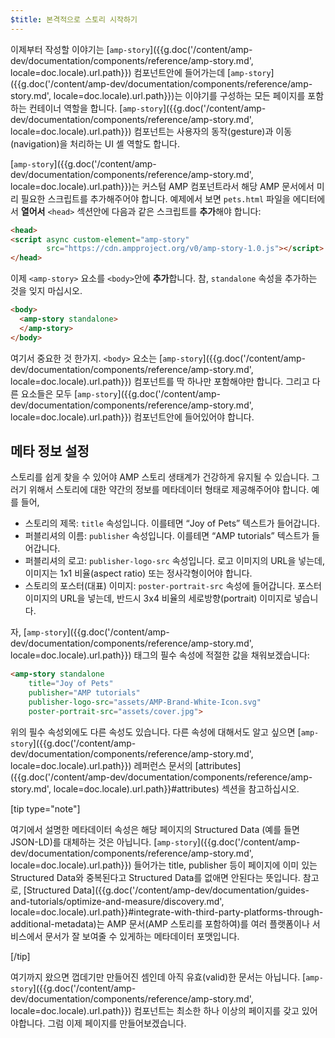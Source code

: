 ```yaml
---
$title: 본격적으로 스토리 시작하기
---
```


이제부터 작성할 이야기는 [`amp-story`]({{g.doc('/content/amp-dev/documentation/components/reference/amp-story.md', locale=doc.locale).url.path}}) 컴포넌트안에 들어가는데 [`amp-story`]({{g.doc('/content/amp-dev/documentation/components/reference/amp-story.md', locale=doc.locale).url.path}})는 이야기를
구성하는 모든 페이지를 포함하는 컨테이너 역할을 합니다. [`amp-story`]({{g.doc('/content/amp-dev/documentation/components/reference/amp-story.md', locale=doc.locale).url.path}}) 컴포넌트는
사용자의 동작(gesture)과 이동(navigation)을 처리하는 UI 셸 역할도 합니다.

[`amp-story`]({{g.doc('/content/amp-dev/documentation/components/reference/amp-story.md', locale=doc.locale).url.path}})는 커스텀 AMP 컴포넌트라서 해당 AMP 문서에서 미리
필요한 스크립트를 추가해주어야 합니다. 예제에서 보면 `pets.html` 파일을 에디터에서
**열어서** `<head>` 섹션안에 다음과 같은 스크립트를 **추가**해야 합니다:

```html hl_lines="2 3"
<head>
<script async custom-element="amp-story"
        src="https://cdn.ampproject.org/v0/amp-story-1.0.js"></script>
</head>
```

이제 `<amp-story>` 요소를 `<body>`안에 **추가**합니다. 참, `standalone` 속성을
추가하는 것을 잊지 마십시오.

```html hl_lines="2 3"
<body>
  <amp-story standalone>
  </amp-story>
</body>
```

여기서 중요한 것 한가지. `<body>` 요소는 [`amp-story`]({{g.doc('/content/amp-dev/documentation/components/reference/amp-story.md', locale=doc.locale).url.path}}) 컴포넌트를 딱 하나만
포함해야만 합니다. 그리고 다른 요소들은 모두 [`amp-story`]({{g.doc('/content/amp-dev/documentation/components/reference/amp-story.md', locale=doc.locale).url.path}}) 컴포넌트안에
들어있어야 합니다.

## 메타 정보 설정

스토리를 쉽게 찾을 수 있어야 AMP 스토리 생태계가 건강하게 유지될 수 있습니다.
그러기 위해서 스토리에 대한 약간의 정보를 메타데이터 형태로 제공해주어야 합니다.
예를 들어,

* 스토리의 제목: `title` 속성입니다. 이를테면 “Joy of Pets” 텍스트가 들어갑니다.
* 퍼블리셔의 이름: `publisher` 속성입니다. 이를테면 “AMP tutorials” 텍스트가 들어갑니다.
* 퍼블리셔의 로고: `publisher-logo-src` 속성입니다. 로고 이미지의 URL을 넣는데, 이미지는 1x1 비율(aspect ratio) 또는 정사각형이어야 합니다.
* 스토리의 포스터(대표) 이미지: `poster-portrait-src` 속성에 들어갑니다. 포스터 이미지의 URL을 넣는데, 반드시 3x4 비율의 세로방향(portrait) 이미지로 넣습니다.

자, [`amp-story`]({{g.doc('/content/amp-dev/documentation/components/reference/amp-story.md', locale=doc.locale).url.path}}) 태그의 필수 속성에 적절한 값을 채워보겠습니다:

```html hl_lines="2 3 4 5"
<amp-story standalone
    title="Joy of Pets"
    publisher="AMP tutorials"
    publisher-logo-src="assets/AMP-Brand-White-Icon.svg"
    poster-portrait-src="assets/cover.jpg">
```

위의 필수 속성외에도 다른 속성도 있습니다. 다른 속성에 대해서도 알고 싶으면
[`amp-story`]({{g.doc('/content/amp-dev/documentation/components/reference/amp-story.md', locale=doc.locale).url.path}}) 레퍼런스 문서의 [attributes]({{g.doc('/content/amp-dev/documentation/components/reference/amp-story.md', locale=doc.locale).url.path}}#attributes)
섹션을 참고하십시오.

[tip type="note"]

여기에서 설명한 메타데이터 속성은 해당 페이지의 Structured Data (예를 들면
JSON-LD)를 대체하는 것은 아닙니다. [`amp-story`]({{g.doc('/content/amp-dev/documentation/components/reference/amp-story.md', locale=doc.locale).url.path}})  들어가는 title, publisher 등이
페이지에 이미 있는 Structured Data와 중복된다고 Structured Data를 없애면
안된다는 뜻입니다.
참고로, [Structured Data]({{g.doc('/content/amp-dev/documentation/guides-and-tutorials/optimize-and-measure/discovery.md', locale=doc.locale).url.path}}#integrate-with-third-party-platforms-through-additional-metadata)는
AMP 문서(AMP 스토리를 포함하여)를 여러 플랫폼이나 서비스에서 문서가 잘 보여줄 수
있게하는 메타데이터 포맷입니다.

[/tip]

여기까지 왔으면 껍데기만 만들어진 셈인데 아직 유효(valid)한 문서는 아닙니다.
[`amp-story`]({{g.doc('/content/amp-dev/documentation/components/reference/amp-story.md', locale=doc.locale).url.path}}) 컴포넌트는 최소한 하나 이상의 페이지를 갖고 있어야합니다. 그럼 이제
페이지를 만들어보겠습니다.
